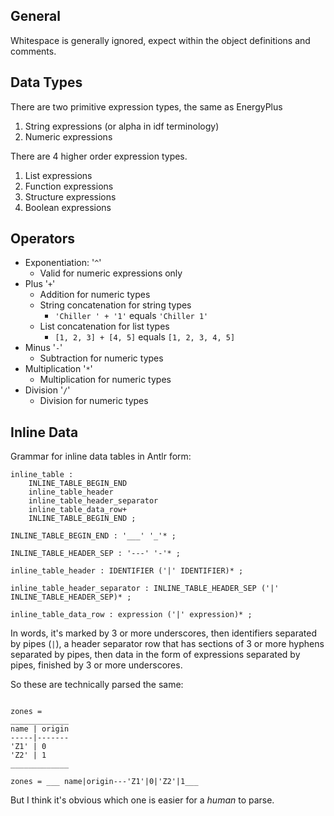 ## General

Whitespace is generally ignored, expect within the object definitions and
comments.

## Data Types

There are two primitive expression types, the same as EnergyPlus

1. String expressions (or alpha in idf terminology)
2. Numeric expressions

There are 4 higher order expression types.

1. List expressions
2. Function expressions
3. Structure expressions
4. Boolean expressions

## Operators

- Exponentiation: '`^`'
    - Valid for numeric expressions only
- Plus '`+`'
    - Addition for numeric types
    - String concatenation for string types
        - `'Chiller ' + '1'` equals `'Chiller 1'`
    - List concatenation for list types
        - `[1, 2, 3] + [4, 5]` equals `[1, 2, 3, 4, 5]`
- Minus '`-`'
    - Subtraction for numeric types
- Multiplication '`*`'
    - Multiplication for numeric types
- Division '`/`'
    - Division for numeric types


## Inline Data

Grammar for inline data tables in Antlr form:

```
inline_table :
    INLINE_TABLE_BEGIN_END
    inline_table_header
    inline_table_header_separator
    inline_table_data_row+
    INLINE_TABLE_BEGIN_END ;

INLINE_TABLE_BEGIN_END : '___' '_'* ;

INLINE_TABLE_HEADER_SEP : '---' '-'* ;

inline_table_header : IDENTIFIER ('|' IDENTIFIER)* ;

inline_table_header_separator : INLINE_TABLE_HEADER_SEP ('|' INLINE_TABLE_HEADER_SEP)* ;

inline_table_data_row : expression ('|' expression)* ;

```

In words, it's marked by 3 or more underscores, then identifiers
separated by pipes (`|`), a header separator row that has sections of 3
or more hyphens separated by pipes, then data in the form of expressions
separated by pipes, finished by 3 or more underscores.

So these are technically parsed the same:

```bemp

zones =
_____________
name | origin
-----|-------
'Z1' | 0
'Z2' | 1
_____________

zones = ___ name|origin---'Z1'|0|'Z2'|1___

```

But I think it's obvious which one is easier for a *human* to parse.


